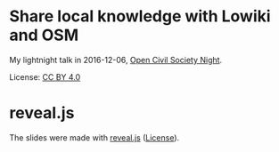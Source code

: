 
# Share local knowledge with Lowiki and OSM

My lightnight talk in 2016-12-06, [Open Civil Society Night](https://csonight.github.io/).

License: [CC BY 4.0](https://creativecommons.org/licenses/by/4.0/)


# reveal.js

The slides were made with [reveal.js](https://github.com/hakimel/reveal.js) ([License](reveal.LICENSE)).
